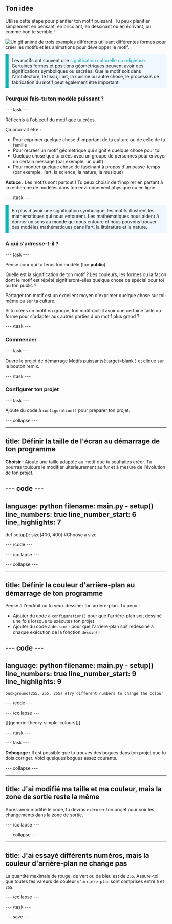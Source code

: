 ## Ton idée

Utilise cette étape pour planifier ton motif puissant. Tu peux planifier simplement en pensant, en bricolant, en dessinant ou en écrivant, ou comme bon te semble !

![Un gif animé de trois exemples différents utilisant différentes formes pour créer les motifs et les animations pour développer le motif.](images/ideas-1.gif)

<p style="border-left: solid; border-width:10px; border-color: #0faeb0; background-color: aliceblue; padding: 10px;">Les motifs ont souvent une <span style="color: #0faeb0">signification culturelle ou religieuse</span>. Certaines formes et positions géométriques peuvent avoir des significations symboliques ou sacrées. Que le motif soit dans l'architecture, le tissu, l'art, la cuisine ou autre chose, le processus de fabrication du motif peut également être important.</p>

### Pourquoi fais-tu ton modèle puissant ?

--- task ---

Réfléchis à l'objectif du motif que tu crées.

Ça pourrait être :
- Pour exprimer quelque chose d'important de ta culture ou de celle de ta famille
- Pour recréer un motif géométrique qui signifie quelque chose pour toi
- Quelque chose que tu crées avec un groupe de personnes pour envoyer un certain message (par exemple, un quilt)
- Pour montrer quelque chose de fascinant à propos d'un passe-temps (par exemple, l'art, la science, la nature, la musique)

**Astuce :** Les motifs sont partout ! Tu peux choisir de t'inspirer en partant à la recherche de modèles dans ton environnement physique ou en ligne.

--- /task ---

<p style="border-left: solid; border-width:10px; border-color: #0faeb0; background-color: aliceblue; padding: 10px;">En plus d'avoir une signification symbolique, les motifs illustrent les mathématiques qui nous entourent. Les mathématiques nous aident à donner un sens au monde qui nous entoure et nous pouvons trouver des modèles mathématiques dans l'art, la littérature et la nature. </p>

### À qui s'adresse-t-il ?

--- task ---

Pense pour qui tu feras ton modèle (ton **public**).

Quelle est la signification de ton motif ? Les couleurs, les formes ou la façon dont le motif est répété signifieront-elles quelque chose de spécial pour toi ou ton public ?

Partager ton motif est un excellent moyen d'exprimer quelque chose sur toi-même ou sur ta culture.

Si tu crées un motif en groupe, ton motif doit-il avoir une certaine taille ou forme pour s'adapter aux autres parties d'un motif plus grand ?

--- /task ---

### Commencer

--- task ---

Ouvre le projet de démarrage [Motifs puissants](https://trinket.io/python/6c4a0c6406){:target=blank } et clique sur le bouton remix.

--- /task ---

### Configurer ton projet

--- task ---

Ajoute du code à `configuration()` pour préparer ton projet.

--- collapse ---

---
title: Définir la taille de l'écran au démarrage de ton programme
---

**Choisir :** Ajoute une taille adaptée au motif que tu souhaites créer. Tu pourras toujours le modifier ultérieurement au fur et à mesure de l'évolution de ton projet.

--- code ---
---
language: python filename: main.py - setup() line_numbers: true line_number_start: 6
line_highlights: 7
---
def setup(): size(400, 400) #Choose a size

--- /code ---

--- /collapse ---

--- collapse ---

---
title: Définir la couleur d'arrière-plan au démarrage de ton programme
---

Pense à l'endroit où tu veux dessiner ton arrière-plan. Tu peux :
+ Ajouter du code à `configuration()` pour que l'arrière-plan soit dessiné une fois lorsque tu exécutes ton projet
+ Ajouter du code à `dessin()` pour que l'arrière-plan soit redessiné à chaque exécution de la fonction `dessin()`

--- code ---
---
language: python filename: main.py - setup() line_numbers: true line_number_start: 9
line_highlights: 9
---

    background(255, 255, 255) #Try different numbers to change the colour

--- /code ---

--- /collapse ---

[[[generic-theory-simple-colours]]]

--- /task ---

--- task ---

**Débogage :** Il est possible que tu trouves des bogues dans ton projet que tu dois corriger. Voici quelques bogues assez courants.

--- collapse ---

---
title: J'ai modifié ma taille et ma couleur, mais la zone de sortie reste la même
---

Après avoir modifié le code, tu devras `exécuter` ton projet pour voir les changements dans la zone de sortie.

--- /collapse ---

--- collapse ---

---
title: J'ai essayé différents numéros, mais la couleur d'arrière-plan ne change pas
---

La quantité maximale de rouge, de vert ou de bleu est de `255`. Assure-toi que toutes tes valeurs de couleur `d'arrière-plan` sont comprises entre `0` et `255`.

--- /collapse ---

--- /task ---


--- save ---
